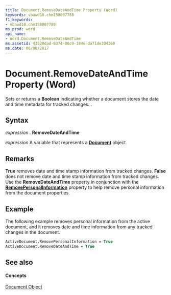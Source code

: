 ```yaml
---
title: Document.RemoveDateAndTime Property (Word)
keywords: vbawd10.chm158007780
f1_keywords:
- vbawd10.chm158007780
ms.prod: word
api_name:
- Word.Document.RemoveDateAndTime
ms.assetid: 43520dad-0374-06c9-184e-da71de304360
ms.date: 06/08/2017
---
```



# Document.RemoveDateAndTime Property (Word)

Sets or returns a **Boolean** indicating whether a document stores the date and time metadata for tracked changes. .


## Syntax

 _expression_ . **RemoveDateAndTime**

 _expression_ A variable that represents a **[Document](document-object-word.md)** object.


## Remarks

 **True** removes date and time stamp information from tracked changes. **False** does not remove date and time stamp information from tracked changes. Use the **RemoveDateAndTime** property in conjunction with the **[RemovePersonalInformation](document-removepersonalinformation-property-word.md)** property to help remove personal information from the document properties.


## Example

The following example removes personal information from the active document, and it removes date and time information from any tracked changes in the document.


```vb
ActiveDocument.RemovePersonalInformation = True 
ActiveDocument.RemoveDateAndTime = True
```


## See also


#### Concepts


[Document Object](document-object-word.md)

